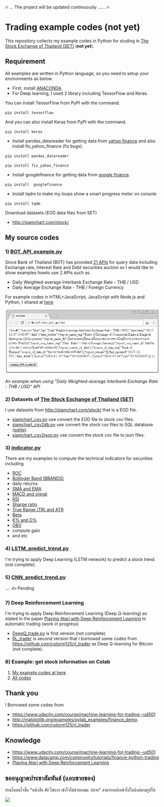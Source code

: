 :fire: ... The project will be updated continuously ......  :fire:

# Trading example codes (not yet)

This repository collects my example codes in Python for studing in [The Stock Exchange of Thailand (SET)](http://www.set.or.th/set/mainpage.do) (__not yet__).

## Requirement

All examples are written in Python language, so you need to setup your environments as below. 

* First, install [ANACONDA](https://www.continuum.io/downloads).
* For Deep learning, I used 2 library including TensorFlow and Keras.

You can install TensorFlow from PyPI with the command.

`pip install tensorflow`

And you can also install Keras from PyPI with the command.

`pip install keras`

* Install pandas_datareader for getting data from [yahoo finance](https://finance.yahoo.com/) and also install fix_yahoo_finance (fix bugs).

`pip install pandas_datareader`

`pip install fix_yahoo_finance`

* Install googlefinance for getting data from [google finance](https://www.google.com/finance). 

`pip install  googlefinance`

* Install tqdm to make my loops show a smart progress meter on console

`pip install tqdm`


Download datasets (EOD data files from SET)

* http://siamchart.com/stock/


## My source codes


### 1) [BOT_API_example.py](BOT_API_example.py)

Since Bank of Thailand (BOT) has provided [21 APIs](https://iapi.bot.or.th/Developer?lang=th) for query data including Exchange rate, Interest Rate and Debt securities auction so I would like to show examples howto use 2 APIs such as
- Daily Weighted-average Interbank Exchange Rate - THB / USD
- Daily Average Exchange Rate - THB / Foreign Currency

For example codes in HTML+JavaScript, JavaScript with Node.js and Python, I shared at [here](https://gist.github.com/adminho/0159bb53c02bfdee1c4c31de3d8ecd92)

![image bot api](images/test_bot_api.PNG)

_An example when using "Daily Weighted-average Interbank Exchange Rate - THB / USD" API_

### 2) Datasets of [The Stock Exchange of Thailand (SET)](http://www.set.or.th/set/mainpage.do)

I use datasets from http://siamchart.com/stock/ that is a EOD file.

* [siamchart_csv.py](datasets/siamchart_csv.py) use convert the EOD file to stock csv files.
* [siamchart_csv2db.py](datasets/siamchart_csv2db.py) use convert the stock csv files to SQL database ([sqlite](https://docs.python.org/2/library/sqlite3.html)).
* [siamchart_csv2json.py](datasets/siamchart_csv2json.py) use convert the stock csv file to json files.

### 3) [indicator.py](indicator.py) 

There are my examples to compute the technical indicators for securities including

* [ROC](http://stockcharts.com/school/doku.php?id=chart_school:technical_indicators:rate_of_change_roc_and_momentum)
* [Bollinger Band (BBANDS)](http://stockcharts.com/school/doku.php?id=chart_school:technical_indicators:bollinger_bands)
* daily returns
* [SMA and EMA](http://stockcharts.com/school/doku.php?id=chart_school:technical_indicators:moving_averages)
* [MACD and signal](http://stockcharts.com/school/doku.php?id=chart_school:technical_indicators:moving_average_convergence_divergence_macd)
* [RSI](http://stockcharts.com/school/doku.php?id=chart_school:technical_indicators:relative_strength_index_rsi)
* [Sharpe ratio](http://www.investopedia.com/terms/s/sharperatio.asp?lgl=rira-baseline-vertical)
* [True Range (TR) and ATR](http://stockcharts.com/school/doku.php?id=chart_school:technical_indicators:average_true_range_atr)
* [Beta](http://www.investopedia.com/terms/b/beta.asp?lgl=rira-baseline-vertical)
* [K% and D%](http://stockcharts.com/school/doku.php?id=chart_school:technical_indicators:stochastic_oscillator_fast_slow_and_full)
* [OBV](http://stockcharts.com/school/doku.php?id=chart_school:technical_indicators:on_balance_volume_obv)
* compute gain 
* and etc

### 4) [LSTM_predict_trend.py](LSTM_predict_trend.py) 

I'm trying to apply Deep Learning (LSTM network) to predict a stock trend (not complete).

### 5) [CNN_predict_trend.py]() 

.... ✍ Pending

### 7) Deep Reinforcement Learning 

I'm trying to apply Deep Reinforcement Learning (Deep Q-learning) as stated in the paper [Playing Atari with Deep Reinforcement Learning](https://www.cs.toronto.edu/~vmnih/docs/dqn.pdf) to automatic trading  (work in progress)

* [DeepQ_trade.py](DeepQ_trade.py) is first version (not complete).
* [RL_trader](RL_trader.py) is second version that I borrowed some codes from https://github.com/cstorm125/rl_trader as Deep Q-learning for Bitcoin (not complete).

### 8) Example: get stock information on Colab

1. [My example codes at here](https://colab.research.google.com/drive/1XSE1DRLIUzLqfnfPvS4ZMbjZ2s20ub7V)
2. [All codes](https://colab.research.google.com/drive/1R2nSuYrLcIrv_DwI0h9mLVcbBdaa7D0S)

## Thank you

I Borrowed some codes from

* https://www.udacity.com/course/machine-learning-for-trading--ud501
* http://matplotlib.org/examples/pylab_examples/finance_demo.
* https://github.com/cstorm125/rl_trader

## Knowledge

* https://www.udacity.com/course/machine-learning-for-trading--ud501
* https://www.datacamp.com/community/tutorials/finance-python-trading
* [Playing Atari with Deep Reinforcement Learning](https://www.cs.toronto.edu/~vmnih/docs/dqn.pdf)

## ขออนุญาตประชาสัมพันธ์ (แอบขายของ)
ท่านใดสนใจซื้อ "หนังสือ AI ไม่ยาก เข้าใจได้ด้วยเลขม. ปลาย" สามารถคลิกเข้าไปในลิงค์ตามรูปได้

[![](https://github.com/adminho/machine-learning/raw/master/books/ebook_AI_easy_1.png)](https://www.mebmarket.com/index.php?action=BookDetails&data=YToyOntzOjc6InVzZXJfaWQiO3M6NzoiMTcyNTQ4MyI7czo3OiJib29rX2lkIjtzOjY6IjEwODI0NiI7fQ&fbclid=IwAR3E5FYdTrQQUToZfE0k7xJEEimSMXQaGBtpM8397XxAY_PnbbyIdHxvRhI&page_no=1)
